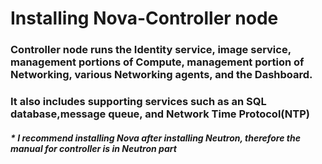 # Installing Nova-Controller node #

### Controller node runs the Identity service, image service, management portions of Compute, management portion of Networking, various Networking agents, and the Dashboard. ###
### It also includes supporting services such as an SQL database,message queue, and Network Time Protocol(NTP) ###

##### * I recommend installing Nova after installing Neutron, therefore the manual for controller is in Neutron part ##### 


